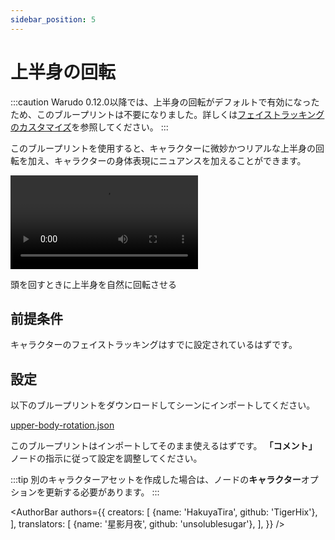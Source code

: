 ```yaml
---
sidebar_position: 5
---
```


# 上半身の回転

:::caution
Warudo 0.12.0以降では、上半身の回転がデフォルトで有効になったため、このブループリントは不要になりました。詳しくは[フェイストラッキングのカスタマイズ](../../mocap/face-tracking)を参照してください。
:::

このブループリントを使用すると、キャラクターに微妙かつリアルな上半身の回転を加え、キャラクターの身体表現にニュアンスを加えることができます。

<div style={{width: '100%'}} className="video-box"><video controls loop src="/jp/doc-img/upper-body-rotation.mp4" /></div>
<p class="img-desc">頭を回すときに上半身を自然に回転させる</p>

## 前提条件

キャラクターのフェイストラッキングはすでに設定されているはずです。

## 設定

以下のブループリントをダウンロードしてシーンにインポートしてください。

<a href="/blueprints/upper-body-rotation.json" target="_blank" download>
<div className="file-box">
<p>
upper-body-rotation.json
</p></div>
</a>

このブループリントはインポートしてそのまま使えるはずです。 **「コメント」** ノードの指示に従って設定を調整してください。

:::tip
別のキャラクターアセットを作成した場合は、ノードの**キャラクター**オプションを更新する必要があります。
:::

<AuthorBar authors={{
  creators: [
    {name: 'HakuyaTira', github: 'TigerHix'},
  ],
  translators: [
    {name: '星影月夜', github: 'unsolublesugar'},
  ],
}} />
